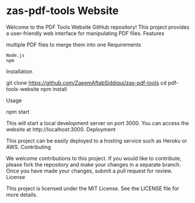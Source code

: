 # zas-pdf-tools Website

Welcome to the PDF Tools Website GitHub repository! This project provides a user-friendly web interface for manipulating PDF files.
Features

 multiple PDF files to merge them into one
 Requirements

    Node.js
    npm

Installation

git clone https://github.com/ZaeemAftabSiddiqui/zas-pdf-tools
cd pdf-tools-website
npm install

Usage

npm start

This will start a local development server on port 3000. You can access the website at http://localhost:3000.
Deployment

This project can be easily deployed to a hosting service such as Heroku or AWS.
Contributing

We welcome contributions to this project. If you would like to contribute, please fork the repository and make your changes in a separate branch. Once you have made your changes, submit a pull request for review.
License

This project is licensed under the MIT License. See the LICENSE file for more details.

